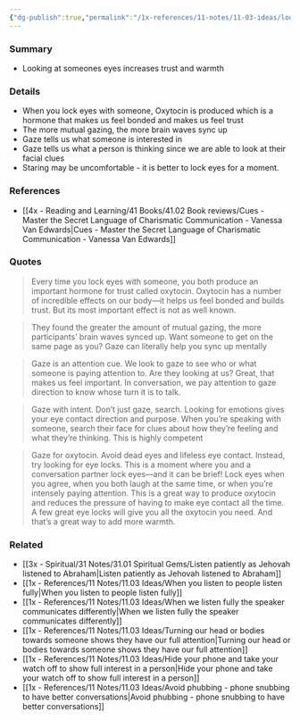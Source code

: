 ```yaml
---
{"dg-publish":true,"permalink":"/1x-references/11-notes/11-03-ideas/looking-at-someones-eyes-increases-trust-and-warmth/","title":"Looking at someones eyes increases trust and warmth","created":"2024-09-09T09:27:16.608+03:00","updated":"2024-09-09T09:27:16.608+03:00"}
---
```



### Summary
- Looking at someones eyes increases trust and warmth

### Details
- When you lock eyes with someone, Oxytocin is produced which is a hormone that makes us feel bonded and makes us feel trust
- The more mutual gazing, the more brain waves sync up 
- Gaze tells us what someone is interested in
- Gaze tells us what a person is thinking since we are able to look at their facial clues
- Staring may be uncomfortable - it is better to lock eyes for a moment.

### References
- [[4x - Reading and Learning/41 Books/41.02 Book reviews/Cues - Master the Secret Language of Charismatic Communication - Vanessa Van Edwards\|Cues - Master the Secret Language of Charismatic Communication - Vanessa Van Edwards]]

### Quotes
> Every time you lock eyes with someone, you both produce an important hormone for trust called oxytocin. Oxytocin has a number of incredible effects on our body—it helps us feel bonded and builds trust. But its most important effect is not as well known.

> They found the greater the amount of mutual gazing, the more participants’ brain waves synced up. Want someone to get on the same page as you? Gaze can literally help you sync up mentally

> Gaze is an attention cue. We look to gaze to see who or what someone is paying attention to. Are they looking at us? Great, that makes us feel important. In conversation, we pay attention to gaze direction to know whose turn it is to talk.

> Gaze with intent. Don’t just gaze, search. Looking for emotions gives your eye contact direction and purpose. When you’re speaking with someone, search their face for clues about how they’re feeling and what they’re thinking. This is highly competent

> Gaze for oxytocin. Avoid dead eyes and lifeless eye contact. Instead, try looking for eye locks. This is a moment where you and a conversation partner lock eyes—and it can be brief! Lock eyes when you agree, when you both laugh at the same time, or when you’re intensely paying attention. This is a great way to produce oxytocin and reduces the pressure of having to make eye contact all the time. A few great eye locks will give you all the oxytocin you need. And that’s a great way to add more warmth.

### Related
- [[3x - Spiritual/31 Notes/31.01 Spiritual Gems/Listen patiently as Jehovah listened to Abraham\|Listen patiently as Jehovah listened to Abraham]]
- [[1x - References/11 Notes/11.03 Ideas/When you listen to people listen fully\|When you listen to people listen fully]]
- [[1x - References/11 Notes/11.03 Ideas/When we listen fully the speaker communicates differently\|When we listen fully the speaker communicates differently]]
- [[1x - References/11 Notes/11.03 Ideas/Turning our head or bodies towards someone shows they have our full attention\|Turning our head or bodies towards someone shows they have our full attention]]
- [[1x - References/11 Notes/11.03 Ideas/Hide your phone and take your watch off to show full interest in a person\|Hide your phone and take your watch off to show full interest in a person]]
- [[1x - References/11 Notes/11.03 Ideas/Avoid phubbing - phone snubbing to have better conversations\|Avoid phubbing - phone snubbing to have better conversations]]